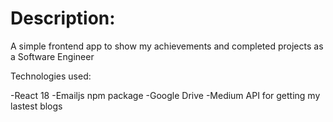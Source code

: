 # Description:
A simple frontend app to show my achievements and completed projects as a Software Engineer

Technologies used: 

-React 18
-Emailjs npm package
-Google Drive
-Medium API for getting my lastest blogs
